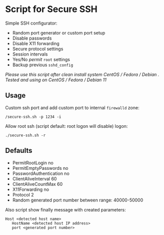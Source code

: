 # Script for Secure SSH

Simple SSH configurator:

* Random port generator or custom port setup
* Disable passwords
* Disable X11 forwarding
* Secure protocol settings
* Session intervals
* Yes/No *permit* `root` settings
* Backup previous `sshd_config`

*Please use this script after clean install system CentOS / Fedora / Debian . Tested and using on CentOS / Fedora / Debian 11*

## Usage

Custom ssh port and add custom port to internal `firewalld` zone:

```
/secure-ssh.sh -p 1234 -i
```

Allow root ssh (script default: root logon will disable) logon:

```
./secure-ssh.sh -r
```

## Defaults

* PermitRootLogin no
* PermitEmptyPasswords no
* PasswordAuthentication no
* ClientAliveInterval 60
* ClientAliveCountMax 60
* X11Forwarding no
* Protocol 2
* Random generated port number between range: 40000-50000

Also script show finally message with created parameters:

```
Host <detected host name>
   HostName <detected host IP address>
   port <generated port number>
```
